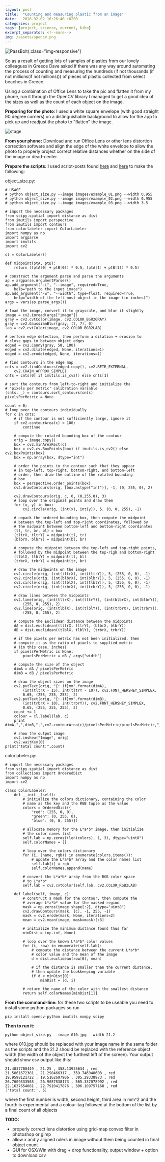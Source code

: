 ```yaml
---
layout: post
title:  "Counting and measuring plastic from an image"
date:   2018-02-02 16:26:40 +0200
categories: project
tags: [project, science, current, kiho]
excerpt_separator: <!--more-->
img: /assets/opencv.png
---
```

![PassBolt](/assets/opencv.png){:class="img-responsive"}

So as a result of getting lots of samples of plastics from our lovely colleagues in Greece Dave asked if there was any way around automating the process of counting and measuring the hundreds (if not thousands (if not millions(if not millions))) of pieces of plastic collected from select beaches in Greece.

Using a combination of Office Lens to take the pic and flatten it from my phone, run it through the OpenCV library I managed to get a good idea of the sizes as well as the count of each object on the image.

**Preparing for the photo**: I used a white square envelope (with good straight 90 degree corners) on a distinguishable background to allow for the app to pick up and readjust the photo to "flatten" the image.

![stage](/assets/opencv00.jpg "stage")

**From your phone:** Download and run Office Lens or other lens distortion correction software and align the edge of the white envelope to allow the photo to properly project correct relative distances whether on the side of the image or dead-center.

**Prepare the scripts:** I used script-posts found [here](https://www.pyimagesearch.com/2016/03/28/measuring-size-of-objects-in-an-image-with-opencv/) and [here](https://www.pyimagesearch.com/2016/02/15/determining-object-color-with-opencv/) to make the following:

object_size.py:
```
# USAGE
# python object_size.py --image images/example_01.png --width 0.955
# python object_size.py --image images/example_02.png --width 0.955
# python object_size.py --image images/example_03.png --width 3.5

# import the necessary packages
from scipy.spatial import distance as dist
from imutils import perspective
from imutils import contours
from colorlabeler import ColorLabeler
import numpy as np
import argparse
import imutils
import cv2

cl = ColorLabeler()

def midpoint(ptA, ptB):
	return ((ptA[0] + ptB[0]) * 0.5, (ptA[1] + ptB[1]) * 0.5)

# construct the argument parse and parse the arguments
ap = argparse.ArgumentParser()
ap.add_argument("-i", "--image", required=True,
	help="path to the input image")
ap.add_argument("-w", "--width", type=float, required=True,
	help="width of the left-most object in the image (in inches)")
args = vars(ap.parse_args())

# load the image, convert it to grayscale, and blur it slightly
image = cv2.imread(args["image"])
gray = cv2.cvtColor(image, cv2.COLOR_BGR2GRAY)
gray = cv2.GaussianBlur(gray, (7, 7), 0)
lab = cv2.cvtColor(image, cv2.COLOR_BGR2LAB)

# perform edge detection, then perform a dilation + erosion to
# close gaps in between object edges
edged = cv2.Canny(gray, 50, 100)
edged = cv2.dilate(edged, None, iterations=1)
edged = cv2.erode(edged, None, iterations=1)

# find contours in the edge map
cnts = cv2.findContours(edged.copy(), cv2.RETR_EXTERNAL,
	cv2.CHAIN_APPROX_SIMPLE)
cnts = cnts[0] if imutils.is_cv2() else cnts[1]

# sort the contours from left-to-right and initialize the
# 'pixels per metric' calibration variable
(cnts, _) = contours.sort_contours(cnts)
pixelsPerMetric = None

count = 0;
# loop over the contours individually
for c in cnts:
	# if the contour is not sufficiently large, ignore it
	if cv2.contourArea(c) < 100:
		continue

	# compute the rotated bounding box of the contour
	orig = image.copy()
	box = cv2.minAreaRect(c)
	box = cv2.cv.BoxPoints(box) if imutils.is_cv2() else cv2.boxPoints(box)
	box = np.array(box, dtype="int")

	# order the points in the contour such that they appear
	# in top-left, top-right, bottom-right, and bottom-left
	# order, then draw the outline of the rotated bounding
	# box
	box = perspective.order_points(box)
	cv2.drawContours(orig, [box.astype("int")], -1, (0, 255, 0), 2)

	cv2.drawContours(orig, c, 0, (0,255,0), 3)
	# loop over the original points and draw them
	for (x, y) in box:
		cv2.circle(orig, (int(x), int(y)), 5, (0, 0, 255), -1)

	# unpack the ordered bounding box, then compute the midpoint
	# between the top-left and top-right coordinates, followed by
	# the midpoint between bottom-left and bottom-right coordinates
	(tl, tr, br, bl) = box
	(tltrX, tltrY) = midpoint(tl, tr)
	(blbrX, blbrY) = midpoint(bl, br)

	# compute the midpoint between the top-left and top-right points,
	# followed by the midpoint between the top-righ and bottom-right
	(tlblX, tlblY) = midpoint(tl, bl)
	(trbrX, trbrY) = midpoint(tr, br)

	# draw the midpoints on the image
	cv2.circle(orig, (int(tltrX), int(tltrY)), 5, (255, 0, 0), -1)
	cv2.circle(orig, (int(blbrX), int(blbrY)), 5, (255, 0, 0), -1)
	cv2.circle(orig, (int(tlblX), int(tlblY)), 5, (255, 0, 0), -1)
	cv2.circle(orig, (int(trbrX), int(trbrY)), 5, (255, 0, 0), -1)

	# draw lines between the midpoints
	cv2.line(orig, (int(tltrX), int(tltrY)), (int(blbrX), int(blbrY)),
		(255, 0, 255), 2)
	cv2.line(orig, (int(tlblX), int(tlblY)), (int(trbrX), int(trbrY)),
		(255, 0, 255), 2)

	# compute the Euclidean distance between the midpoints
	dA = dist.euclidean((tltrX, tltrY), (blbrX, blbrY))
	dB = dist.euclidean((tlblX, tlblY), (trbrX, trbrY))

	# if the pixels per metric has not been initialized, then
	# compute it as the ratio of pixels to supplied metric
	# (in this case, inches)
	if pixelsPerMetric is None:
		pixelsPerMetric = dB / args["width"]

	# compute the size of the object
	dimA = dA / pixelsPerMetric
	dimB = dB / pixelsPerMetric

	# draw the object sizes on the image
	cv2.putText(orig, "{:.1f}mm".format(dimA),
		(int(tltrX - 15), int(tltrY - 10)), cv2.FONT_HERSHEY_SIMPLEX,
		0.65, (255, 255, 255), 2)
	cv2.putText(orig, "{:.1f}mm".format(dimB),
		(int(trbrX + 10), int(trbrY)), cv2.FONT_HERSHEY_SIMPLEX,
		0.65, (255, 255, 255), 2)
	count += 1
	colour = cl.label(lab, c)
	print dimA,",",dimB,",",cv2.contourArea(c)/pixelsPerMetric/pixelsPerMetric,",",colour

	# show the output image
	cv2.imshow("Image", orig)
	cv2.waitKey(0)
print("total count:",count)
```

colorlabeler.py:
```
# import the necessary packages
from scipy.spatial import distance as dist
from collections import OrderedDict
import numpy as np
import cv2

class ColorLabeler:
	def __init__(self):
		# initialize the colors dictionary, containing the color
		# name as the key and the RGB tuple as the value
		colors = OrderedDict({
			"red": (255, 0, 0),
			"green": (0, 255, 0),
			"blue": (0, 0, 255)})

		# allocate memory for the L*a*b* image, then initialize
		# the color names list
		self.lab = np.zeros((len(colors), 1, 3), dtype="uint8")
		self.colorNames = []

		# loop over the colors dictionary
		for (i, (name, rgb)) in enumerate(colors.items()):
			# update the L*a*b* array and the color names list
			self.lab[i] = rgb
			self.colorNames.append(name)

		# convert the L*a*b* array from the RGB color space
		# to L*a*b*
		self.lab = cv2.cvtColor(self.lab, cv2.COLOR_RGB2LAB)

	def label(self, image, c):
		# construct a mask for the contour, then compute the
		# average L*a*b* value for the masked region
		mask = np.zeros(image.shape[:2], dtype="uint8")
		cv2.drawContours(mask, [c], -1, 255, -1)
		mask = cv2.erode(mask, None, iterations=2)
		mean = cv2.mean(image, mask=mask)[:3]

		# initialize the minimum distance found thus far
		minDist = (np.inf, None)

		# loop over the known L*a*b* color values
		for (i, row) in enumerate(self.lab):
			# compute the distance between the current L*a*b*
			# color value and the mean of the image
			d = dist.euclidean(row[0], mean)

			# if the distance is smaller than the current distance,
			# then update the bookkeeping variable
			if d < minDist[0]:
				minDist = (d, i)

		# return the name of the color with the smallest distance
		return self.colorNames[minDist[1]]
```

**From the command-line:** for these two scripts to be useable you need to install some python packages so run
```
pip install opencv-python imutils numpy scipy
```

**Then to run it:**
```
python object_size.py --image 010.jpg --width 21.2
```
where 010.jpg should be replaced with your image name in the same folder as the scripts and the 21.2 should be replaced with the reference object width (the width of the object the furthest left of the screen). Your output should show csv output like this:
```
21.4837708449 , 21.25 , 358.13935634 , red
21.5861672381 , 21.290466317 , 359.746048603 , red
19.9598121722 , 19.5162607906 , 305.29338973 , red
26.7609333568 , 26.9087838173 , 565.337078992 , red
22.1637654081 , 22.7910417876 , 396.109757168 , red
('total count:', 5)
```
where the first number is width, second height, third area in mm^2 and the fourth is experimental and a colour-tag followed at the bottom of the list by a final count of all objects

**TODO:**
- properly correct lens distortion using grid-map convex filter in photoshop or gimp
- allow x and y aligned rulers in image without them being counted in final object count
- GUI for OSX/Win with drag + drop functionality, output window + option to download csv